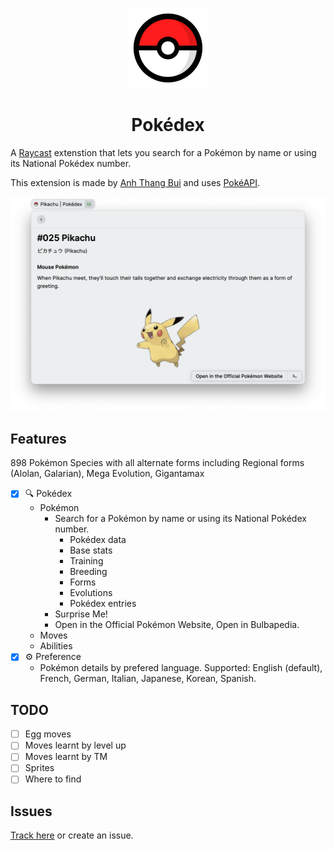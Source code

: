 <p align="center">
  <img src="assets/icon.png" height="128">
  <h1 align="center">Pokédex</h1>
</p>

A [Raycast](https://raycast.com/) extenstion that lets you search for a Pokémon by name or using its National Pokédex number.

This extension is made by [Anh Thang Bui](https://github.com/anhthang) and uses [PokéAPI](https://pokeapi.co/).

![Example](./media/example.png)

## Features

898 Pokémon Species with all alternate forms including Regional forms (Alolan, Galarian), Mega Evolution, Gigantamax

- [x] 🔍 Pokédex
  - Pokémon
    - Search for a Pokémon by name or using its National Pokédex number.
      - Pokédex data
      - Base stats
      - Training
      - Breeding
      - Forms
      - Evolutions
      - Pokédex entries
    - Surprise Me!
    - Open in the Official Pokémon Website, Open in Bulbapedia.
  - Moves
  - Abilities
- [x] ⚙️ Preference
  - Pokémon details by prefered language. Supported: English (default), French, German, Italian, Japanese, Korean, Spanish.

## TODO

- [ ] Egg moves
- [ ] Moves learnt by level up
- [ ] Moves learnt by TM
- [ ] Sprites
- [ ] Where to find

## Issues

[Track here](https://github.com/anhthang/raycast-pokedex/issues) or create an issue.
